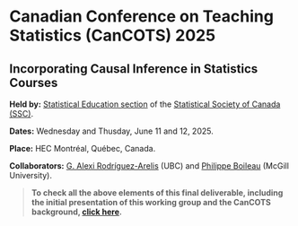 # Canadian Conference on Teaching Statistics (CanCOTS) 2025

## Incorporating Causal Inference in Statistics Courses

**Held by:** [Statistical Education section](https://ssc.ca/en/about/sections-regions/statistical-education) of the [Statistical Society of Canada (SSC)](https://ssc.ca/en).

**Dates:** Wednesday and Thusday, June 11 and 12, 2025.

**Place:** HEC Montréal, Québec, Canada.

**Collaborators:** [G. Alexi Rodríguez-Arelis](https://alexrod.netlify.app/) (UBC) and [Philippe Boileau](https://pboileau.ca/) (McGill University).

> **To check all the above elements of this final deliverable, including the initial presentation of this working group and the CanCOTS background, [**click here**](https://alexrod61.github.io/cancots-2025-causal-inf/).**
